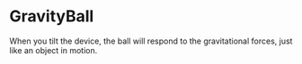 # GravityBall
When you tilt the device, the ball will respond to the gravitational forces, just like an object in motion.
